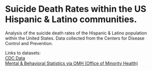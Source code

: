 # Suicide Death Rates within the US Hispanic & Latino communities.
Analysis of the suicide death rates of the Hispanic &amp; Latino population within the United States. Data collected from the Centers for Disease Control and Prevention. 

Links to datasets:<br>
[CDC Data](https://data.cdc.gov/NCHS/Death-rates-for-suicide-by-sex-race-Hispanic-origi/9j2v-jamp/about_data) <br>
[Mental & Behavioral Statistics via OMH (Office of Minority Health)](https://minorityhealth.hhs.gov/mental-and-behavioral-health-hispanics) <br>

